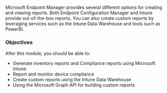 Microsoft Endpoint Manager provides several different options for creating and viewing reports. Both Endpoint Configuration Manager and Intune provide out-of-the-box reports. You can also create custom reports by leveraging services such as the Intune Data Warehouse and tools such as PowerBI.

### Objectives

After this module, you should be able to:

 -  Generate inventory reports and Compliance reports using Microsoft Intune
 -  Report and monitor device compliance
 -  Create custom reports using the Intune Data Warehouse
 -  Using the Microsoft Graph API for building custom reports
